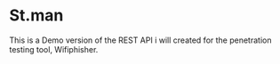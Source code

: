 # St.man

This is a Demo version of the REST API i will created for the penetration testing tool, Wifiphisher.

